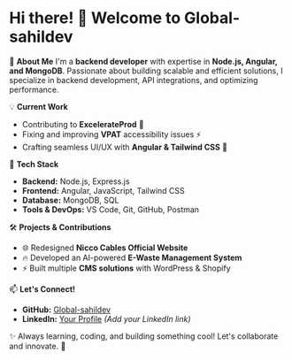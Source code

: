 # Hi there! 👋 Welcome to Global-sahildev

🚀 **About Me**
I'm a **backend developer** with expertise in **Node.js, Angular, and MongoDB**. Passionate about building scalable and efficient solutions, I specialize in backend development, API integrations, and optimizing performance.

💡 **Current Work**
- Contributing to **ExcelerateProd** 🚀
- Fixing and improving **VPAT** accessibility issues ⚡
- Crafting seamless UI/UX with **Angular & Tailwind CSS** 🎨

🔧 **Tech Stack**
- **Backend:** Node.js, Express.js
- **Frontend:** Angular, JavaScript, Tailwind CSS
- **Database:** MongoDB, SQL
- **Tools & DevOps:** VS Code, Git, GitHub, Postman

🛠 **Projects & Contributions**
- 🌐 Redesigned **Nicco Cables Official Website**
- 🔥 Developed an AI-powered **E-Waste Management System**
- ⚡ Built multiple **CMS solutions** with WordPress & Shopify

📫 **Let's Connect!**
- **GitHub:** [Global-sahildev](https://github.com/Global-sahildev)
- **LinkedIn:** [Your Profile](#) *(Add your LinkedIn link)*

✨ Always learning, coding, and building something cool! Let's collaborate and innovate. 🚀
